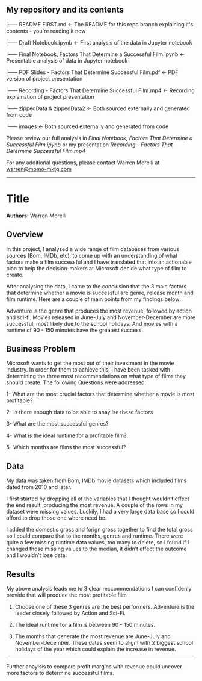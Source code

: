 ## My repository and its contents

├── README FIRST.md  <- The README for this repo branch explaining it's contents - you're reading it now

├── Draft Notebook.ipynb  <- First analysis of the data in Jupyter notebook

├── Final Notebook, Factors That Determine a Successful Film.ipynb  <- Presentable analysis of data in Jupyter notebook

├── PDF Slides - Factors That Determine Successful Film.pdf <- PDF version of project presentation

├── Recording - Factors That Determine Successful Film.mp4 <- Recording explaination of project presentation

├── zippedData & zippedData2 <- Both sourced externally and generated from code

└── images <- Both sourced externally and generated from code



Please review our full analysis in *Final Notebook, Factors That Determine a Successful Film.ipynb* or my presentation *Recording - Factors That Determine Successful Film.mp4*

For any additional questions, please contact Warren Morelli at warren@momo-mktg.com


- - -


# Title

**Authors**: Warren Morelli

## Overview

In this project, I analysed a wide range of film databases from various sources (Bom, IMDb, etc), to come up with an understanding of what factors make a film successful and I have translated that into an actionable plan to help the decision-makers at Microsoft decide what type of film to create. 

After analysing the data, I came to the conclusion that the 3 main factors that determine whether a movie is successful are genre, release month and film runtime. Here are a couple of main points from my findings below:

Adventure is the genre that produces the most revenue, followed by action and sci-fi. 
Movies released in June-July and November-December are more successful, most likely due to the school holidays. 
And movies with a runtime of 90 - 150 minutes have the greatest success.


## Business Problem

Microsoft wants to get the most out of their investment in the movie industry. In order for them to achieve this, I have been tasked with determining the three most recommendations on what type of films they should create. The following Questions were addressed:

1- What are the most crucial factors that determine whether a movie is most profitable?

2- Is there enough data to be able to anaylise these factors

3- What are the most successful genres?

4- What is the ideal runtime for a profitable film?

5- Which months are films the most successful?


## Data

My data was taken from Bom, IMDb movie datasets which included films dated from 2010 and later.

I first started by dropping all of the variables that I thought wouldn’t effect the end result, producing the most revenue. A couple of the rows in my dataset were missing values. Luckily, I had a very large data base so I could afford to drop those one where need be. 

I added the domestic gross and forign gross together to find the total gross so I could compare that to the months, genres and runtime. There were quite a few missing runtime data values, too many to delete, so I found if I changed those missing values to the median, it didn’t effect the outcome and I wouldn’t lose data.


## Results

My above analysis leads me to 3 clear reccommendations I can confidenly provide that will produce the most profitable film

1. Choose one of these 3 genres are the best performers. Adventure is the leader closely followed by Action and Sci-Fi.

2. The ideal runtime for a film is between 90 - 150 minutes.

3. The months that generate the most revenue are June-July and November-December. These dates seem to aligm with 2 biggest school holidays of the year which could explain the increase in revenue.

***

Further anaylsis to compare profit margins with revenue could uncover more factors to determine successful films.   